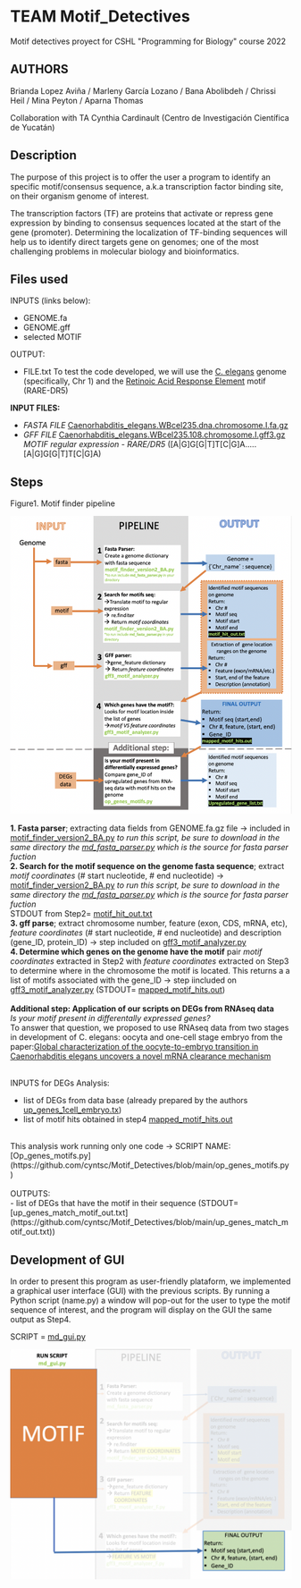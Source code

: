 # TEAM Motif_Detectives
Motif detectives proyect for CSHL "Programming for Biology" course 2022

## AUTHORS

Brianda Lopez Aviña / Marleny García Lozano / Bana Abolibdeh / Chrissi Heil / Mina Peyton / Aparna Thomas

Collaboration with TA Cynthia Cardinault (Centro de Investigación Científica de Yucatán)

## Description
The purpose of this project is to offer the user a program to identify an specific motif/consensus sequence, a.k.a transcription factor binding site, on their organism genome of interest. 

The transcription factors (TF) are proteins that activate or repress gene expression by binding to consensus sequences located at the start of the gene (promoter). Determining the localization of TF-binding sequences will help us to identify direct targets gene on genomes; one of the most challenging problems in molecular biology and bioinformatics. 

## Files used 

INPUTS (links below): <br>
- GENOME.fa <br>
- GENOME.gff <br> 
- selected MOTIF <br>


OUTPUT: <br>
- FILE.txt
To test the code developed, we will use the [C. elegans](https://www.google.com/url?sa=t&rct=j&q=&esrc=s&source=web&cd=&cad=rja&uact=8&ved=2ahUKEwicv-qEpPf6AhVTk4kEHQfPAX0QFnoECBQQAQ&url=https%3A%2F%2Fen.wikipedia.org%2Fwiki%2FCaenorhabditis_elegans&usg=AOvVaw0_aL9Y_xW2S39CMMZfjS5c) genome (specifically, Chr 1) and the [Retinoic Acid Response Element](https://www.researchgate.net/figure/Alignments-of-known-DR5-RARE-motifs-in-the-promoters-of-the-Cyp26A1-RAR2-RAR2-RAR2_fig1_232304935) motif (RARE-DR5)<br>

**INPUT FILES:**
<br>
- *FASTA FILE* [Caenorhabditis_elegans.WBcel235.dna.chromosome.I.fa.gz](https://nam04.safelinks.protection.outlook.com/?url=https%3A%2F%2Fftp.ensembl.org%2Fpub%2Frelease-108%2Ffasta%2Fcaenorhabditis_elegans%2Fdna%2FCaenorhabditis_elegans.WBcel235.dna.chromosome.I.fa.gz&amp;data=05%7C01%7Cbrianda.lavina%40uky.edu%7C2e3e746bc07c4ff37e6208dab3d1e55b%7C2b30530b69b64457b818481cb53d42ae%7C0%7C0%7C638020012360908962%7CUnknown%7CTWFpbGZsb3d8eyJWIjoiMC4wLjAwMDAiLCJQIjoiV2luMzIiLCJBTiI6Ik1haWwiLCJXVCI6Mn0%3D%7C3000%7C%7C%7C&amp;sdata=8B6wS2qgy9x63e%2FgpBYHPQLxKGsh49EiRrJjqm6VXt4%3D&amp;reserved=0) <br>
- *GFF FILE* [Caenorhabditis_elegans.WBcel235.108.chromosome.I.gff3.gz](https://nam04.safelinks.protection.outlook.com/?url=https%3A%2F%2Fftp.ensembl.org%2Fpub%2Frelease-108%2Fgff3%2Fcaenorhabditis_elegans%2FCaenorhabditis_elegans.WBcel235.108.chromosome.I.gff3.gz&amp;data=05%7C01%7Cbrianda.lavina%40uky.edu%7C2e3e746bc07c4ff37e6208dab3d1e55b%7C2b30530b69b64457b818481cb53d42ae%7C0%7C0%7C638020012360908962%7CUnknown%7CTWFpbGZsb3d8eyJWIjoiMC4wLjAwMDAiLCJQIjoiV2luMzIiLCJBTiI6Ik1haWwiLCJXVCI6Mn0%3D%7C3000%7C%7C%7C&amp;sdata=IjQ8oMkJUT6dmwoNK1aUt2NxxDGhMTtEjOVkxfc7Va0%3D&amp;reserved=0)<br>
*MOTIF regular expression - RARE/DR5* ([A|G]G[G|T]T[C|G]A.....[A|G]G[G|T]T[C|G]A)

## Steps
Figure1. Motif finder pipeline

![MOTIF FINDER PROGRAM](https://github.com/Bla880/Motif_Detectives/blob/main/Fig_1_Motif_finderPIPELINE.png)

**1. Fasta parser**; extracting data fields from GENOME.fa.gz file ->  included in [motif_finder_version2_BA.py]() *to run this script, be sure to download in the same directory the [md_fasta_parser.py](https://github.com/cyntsc/Motif_Detectives/blob/main/md_fasta_parser.py) which is the source for fasta parser fuction* <br>
**2. Search for the motif sequence on the genome fasta sequence**; extract *motif coordinates* (# start nucleotide, # end nucleotide) -> [motif_finder_version2_BA.py](https://github.com/cyntsc/Motif_Detectives/blob/main/motif_finder_version2_BA.py) *to run this script, be sure to download in the same directory the [md_fasta_parser.py](https://github.com/cyntsc/Motif_Detectives/blob/main/md_fasta_parser.py) which is the source for fasta parser fuction* <br>
STDOUT from Step2= [motif_hit_out.txt](https://github.com/cyntsc/Motif_Detectives/blob/main/motif_hit_out.txt)<br>
**3. gff parse**; extract chromosome number, feature (exon, CDS, mRNA, etc), *feature coordinates* (# start nucleotide, # end nucleotide) and description (gene_ID, protein_ID) -> step included on [gff3_motif_analyzer.py](https://github.com/cyntsc/Motif_Detectives/blob/main/gff3_motif_analyzer.py) <br>
**4. Determine which genes on the genome have the motif** pair *motif coordinates* extracted in Step2 with *feature coordinates* extracted on Step3 to determine where in the chromosome the motif is located. This returns a a list of motifs associated with the gene_ID -> step iincluded on [gff3_motif_analyzer.py](https://github.com/cyntsc/Motif_Detectives/blob/main/gff3_motif_analyzer.py) (STDOUT= [mapped_motif_hits.out](https://github.com/cyntsc/Motif_Detectives/blob/main/mapped_motif_hits.out))<br>
<br>
**Additional step: Application of our scripts on DEGs from RNAseq data** <br>
*Is your motif present in differentally expressed genes?*<br>
To answer that question, we proposed to use RNAseq data from two stages in development of C. elegans: oocyta and one-cell stage embryo from the paper:[Global characterization of the oocyte-to-embryo transition in Caenorhabditis elegans uncovers a novel mRNA clearance mechanism](https://www.embopress.org/doi/full/10.15252/embj.201488769)<br>
<br>

INPUTS for DEGs Analysis: <br>
- list of DEGs from data base (already prepared by the authors [up_genes_1cell_embryo.tx](https://github.com/cyntsc/Motif_Detectives/blob/main/up_genes_match_motif_out.txt)) <br>
- list of motif hits obtained in step4 [mapped_motif_hits.out](https://github.com/cyntsc/Motif_Detectives/blob/main/mapped_motif_hits.out) <br>
<br>
This analysis work running only one code -> SCRIPT NAME: [Op_genes_motifs.py](https://github.com/cyntsc/Motif_Detectives/blob/main/op_genes_motifs.py)<br>
<br>
OUTPUTS: <br>
- list of DEGs that have the motif in their sequence (STDOUT= [up_genes_match_motif_out.txt](https://github.com/cyntsc/Motif_Detectives/blob/main/up_genes_match_motif_out.txt))

## Development of GUI 
In order to present this program as user-friendly plataform, we implemented a graphical user interface (GUI) with the previous scripts. By running a Python script (name.py) a window will pop-out for the user to type the motif sequence of interest, and the program will display on the GUI  the same output as Step4. <br>

SCRIPT = [md_gui.py](https://github.com/cyntsc/Motif_Detectives/blob/main/md_gui.py) <br>

![VISUAL_I](https://github.com/Bla880/Motif_Detectives/blob/main/Fig_2_GUI.png)

